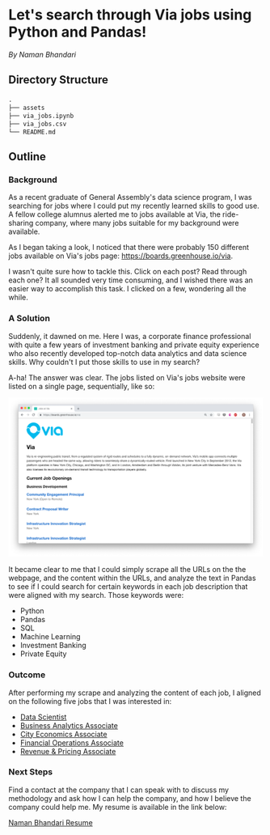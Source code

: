 # Let's search through Via jobs using Python and Pandas!
_By Naman Bhandari_

## Directory Structure

```
.
├── assets
├── via_jobs.ipynb
├── via_jobs.csv
└── README.md
```

## Outline

### Background

As a recent graduate of General Assembly's data science program, I was searching for jobs where I could put my recently learned skills to good use. A fellow college alumnus alerted me to jobs available at Via, the ride-sharing company, where many jobs suitable for my background were available.

As I began taking a look, I noticed that there were probably 150 different jobs available on Via's jobs page: https://boards.greenhouse.io/via.

I wasn't quite sure how to tackle this. Click on each post? Read through each one? It all sounded very time consuming, and I wished there was an easier way to accomplish this task. I clicked on a few, wondering all the while.

### A Solution

Suddenly, it dawned on me. Here I was, a corporate finance professional with quite a few years of investment banking and private equity experience who also recently developed top-notch data analytics and data science skills. Why couldn't I put those skills to use in my search?

A-ha! The answer was clear. The jobs listed on Via's jobs website were listed on a single page, sequentially, like so:

<p align="center">
<img src="assets/via_jobs_page.png" />
</p>

It became clear to me that I could simply scrape all the URLs on the the webpage, and the content within the URLs, and analyze the text in Pandas to see if I could search for certain keywords in each job description that were aligned with my search. Those keywords were:

- Python
- Pandas
- SQL
- Machine Learning
- Investment Banking
- Private Equity

### Outcome

After performing my scrape and analyzing the content of each job, I aligned on the following five jobs that I was interested in:

- [Data Scientist](https://boards.greenhouse.io/via/jobs/4113118002)
- [Business Analytics Associate](https://boards.greenhouse.io/via/jobs/4113116002)
- [City Economics Associate](https://boards.greenhouse.io/via/jobs/4130157002)
- [Financial Operations Associate](https://boards.greenhouse.io/via/jobs/4185299002)
- [Revenue & Pricing Associate](https://boards.greenhouse.io/via/jobs/4130535002)

### Next Steps

Find a contact at the company that I can speak with to discuss my methodology and ask how I can help the company, and how I believe the company could help me. My resume is available in the link below:

[Naman Bhandari Resume](https://www.dropbox.com/s/jz18ox4304bo55t/Bhandari%20Resume%2001%2009%2018.pdf?dl=0)